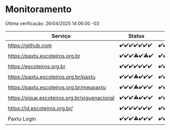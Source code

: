 # Monitoramento

Última verificação: 26/04/2025 14:06:00 -03

|Serviço|Status|Últimas 24h|
|---|---|---|
|https://github.com|<span title="2025-04-19: OK=23">✔️</span><span title="2025-04-20: OK=23">✔️</span><span title="2025-04-21: OK=23">✔️</span><span title="2025-04-22: OK=23">✔️</span><span title="2025-04-23: OK=23">✔️</span><span title="2025-04-24: OK=23">✔️</span><span title="2025-04-25: OK=16">✔️</span>|<span title="25/04/2025 14:08:00 -03 : 200">✔️</span><span title="25/04/2025 15:12:00 -03 : 200">✔️</span><span title="25/04/2025 16:07:00 -03 : 200">✔️</span><span title="25/04/2025 17:10:00 -03 : 200">✔️</span><span title="25/04/2025 18:08:00 -03 : 200">✔️</span><span title="25/04/2025 19:08:00 -03 : 200">✔️</span><span title="25/04/2025 20:08:00 -03 : 200">✔️</span><span title="25/04/2025 21:43:00 -03 : 200">✔️</span><span title="25/04/2025 23:18:00 -03 : 200">✔️</span><span title="26/04/2025 00:24:00 -03 : 200">✔️</span><span title="26/04/2025 01:10:00 -03 : 200">✔️</span><span title="26/04/2025 02:08:00 -03 : 200">✔️</span><span title="26/04/2025 03:11:00 -03 : 200">✔️</span><span title="26/04/2025 04:08:00 -03 : 200">✔️</span><span title="26/04/2025 05:10:00 -03 : 200">✔️</span><span title="26/04/2025 06:08:00 -03 : 200">✔️</span><span title="26/04/2025 07:08:00 -03 : 200">✔️</span><span title="26/04/2025 08:06:00 -03 : 200">✔️</span><span title="26/04/2025 09:14:00 -03 : 200">✔️</span><span title="26/04/2025 10:16:00 -03 : 200">✔️</span><span title="26/04/2025 11:07:00 -03 : 200">✔️</span><span title="26/04/2025 12:07:00 -03 : 200">✔️</span><span title="26/04/2025 13:09:00 -03 : 200">✔️</span><span title="26/04/2025 14:06:00 -03 : 200">✔️</span>|
|https://paxtu.escoteiros.org.br|<span title="2025-04-19: OK=23">✔️</span><span title="2025-04-20: OK=23">✔️</span><span title="2025-04-21: OK=23">✔️</span><span title="2025-04-22: OK=22, Falhas=1">⚠️</span><span title="2025-04-23: OK=23">✔️</span><span title="2025-04-24: OK=22, Falhas=1">⚠️</span><span title="2025-04-25: OK=16">✔️</span>|<span title="25/04/2025 14:08:00 -03 : 200">✔️</span><span title="25/04/2025 15:12:00 -03 : 200">✔️</span><span title="25/04/2025 16:07:00 -03 : 200">✔️</span><span title="25/04/2025 17:10:00 -03 : 200">✔️</span><span title="25/04/2025 18:08:00 -03 : 200">✔️</span><span title="25/04/2025 19:08:00 -03 : 200">✔️</span><span title="25/04/2025 20:08:00 -03 : 200">✔️</span><span title="25/04/2025 21:43:00 -03 : 200">✔️</span><span title="25/04/2025 23:18:00 -03 : 200">✔️</span><span title="26/04/2025 00:24:00 -03 : 200">✔️</span><span title="26/04/2025 01:10:00 -03 : 200">✔️</span><span title="26/04/2025 02:08:00 -03 : 200">✔️</span><span title="26/04/2025 03:11:00 -03 : 200">✔️</span><span title="26/04/2025 04:08:00 -03 : 200">✔️</span><span title="26/04/2025 05:10:00 -03 : 200">✔️</span><span title="26/04/2025 06:08:00 -03 : 200">✔️</span><span title="26/04/2025 07:08:00 -03 : 200">✔️</span><span title="26/04/2025 08:06:00 -03 : 200">✔️</span><span title="26/04/2025 09:14:00 -03 : 200">✔️</span><span title="26/04/2025 10:16:00 -03 : 200">✔️</span><span title="26/04/2025 11:07:00 -03 : 200">✔️</span><span title="26/04/2025 12:07:00 -03 : 200">✔️</span><span title="26/04/2025 13:09:00 -03 : 200">✔️</span><span title="26/04/2025 14:06:00 -03 : 200">✔️</span>|
|https://escoteiros.org.br|<span title="2025-04-19: OK=23">✔️</span><span title="2025-04-20: OK=23">✔️</span><span title="2025-04-21: OK=23">✔️</span><span title="2025-04-22: OK=23">✔️</span><span title="2025-04-23: OK=23">✔️</span><span title="2025-04-24: OK=23">✔️</span><span title="2025-04-25: OK=16">✔️</span>|<span title="25/04/2025 14:08:00 -03 : 200">✔️</span><span title="25/04/2025 15:12:00 -03 : 200">✔️</span><span title="25/04/2025 16:07:00 -03 : 200">✔️</span><span title="25/04/2025 17:10:00 -03 : 200">✔️</span><span title="25/04/2025 18:08:00 -03 : 200">✔️</span><span title="25/04/2025 19:08:00 -03 : 200">✔️</span><span title="25/04/2025 20:08:00 -03 : 200">✔️</span><span title="25/04/2025 21:43:00 -03 : 200">✔️</span><span title="25/04/2025 23:18:00 -03 : 200">✔️</span><span title="26/04/2025 00:24:00 -03 : 200">✔️</span><span title="26/04/2025 01:10:00 -03 : 200">✔️</span><span title="26/04/2025 02:08:00 -03 : 200">✔️</span><span title="26/04/2025 03:11:00 -03 : 200">✔️</span><span title="26/04/2025 04:08:00 -03 : 200">✔️</span><span title="26/04/2025 05:10:00 -03 : 200">✔️</span><span title="26/04/2025 06:08:00 -03 : 200">✔️</span><span title="26/04/2025 07:08:00 -03 : 200">✔️</span><span title="26/04/2025 08:06:00 -03 : 200">✔️</span><span title="26/04/2025 09:14:00 -03 : 200">✔️</span><span title="26/04/2025 10:16:00 -03 : 200">✔️</span><span title="26/04/2025 11:07:00 -03 : 200">✔️</span><span title="26/04/2025 12:07:00 -03 : 200">✔️</span><span title="26/04/2025 13:09:00 -03 : 200">✔️</span><span title="26/04/2025 14:06:00 -03 : 200">✔️</span>|
|https://paxtu.escoteiros.org.br/paxtu|<span title="2025-04-19: OK=23">✔️</span><span title="2025-04-20: OK=23">✔️</span><span title="2025-04-21: OK=23">✔️</span><span title="2025-04-22: OK=21, Falhas=2">⚠️</span><span title="2025-04-23: OK=23">✔️</span><span title="2025-04-24: OK=23">✔️</span><span title="2025-04-25: OK=16">✔️</span>|<span title="25/04/2025 14:08:00 -03 : 200">✔️</span><span title="25/04/2025 15:12:00 -03 : 200">✔️</span><span title="25/04/2025 16:07:00 -03 : 200">✔️</span><span title="25/04/2025 17:10:00 -03 : 200">✔️</span><span title="25/04/2025 18:08:00 -03 : 200">✔️</span><span title="25/04/2025 19:08:00 -03 : 200">✔️</span><span title="25/04/2025 20:08:00 -03 : 200">✔️</span><span title="25/04/2025 21:43:00 -03 : 200">✔️</span><span title="25/04/2025 23:18:00 -03 : 200">✔️</span><span title="26/04/2025 00:24:00 -03 : 200">✔️</span><span title="26/04/2025 01:10:00 -03 : 200">✔️</span><span title="26/04/2025 02:08:00 -03 : 200">✔️</span><span title="26/04/2025 03:11:00 -03 : 200">✔️</span><span title="26/04/2025 04:08:00 -03 : 200">✔️</span><span title="26/04/2025 05:10:00 -03 : 200">✔️</span><span title="26/04/2025 06:08:00 -03 : 200">✔️</span><span title="26/04/2025 07:08:00 -03 : 200">✔️</span><span title="26/04/2025 08:06:00 -03 : 200">✔️</span><span title="26/04/2025 09:14:00 -03 : 200">✔️</span><span title="26/04/2025 10:16:00 -03 : 200">✔️</span><span title="26/04/2025 11:07:00 -03 : 200">✔️</span><span title="26/04/2025 12:07:00 -03 : 200">✔️</span><span title="26/04/2025 13:09:00 -03 : 200">✔️</span><span title="26/04/2025 14:06:00 -03 : 200">✔️</span>|
|https://paxtu.escoteiros.org.br/meupaxtu|<span title="2025-04-19: OK=23">✔️</span><span title="2025-04-20: OK=23">✔️</span><span title="2025-04-21: OK=23">✔️</span><span title="2025-04-22: OK=22, Falhas=1">⚠️</span><span title="2025-04-23: OK=23">✔️</span><span title="2025-04-24: OK=23">✔️</span><span title="2025-04-25: OK=16">✔️</span>|<span title="25/04/2025 14:08:00 -03 : 200">✔️</span><span title="25/04/2025 15:12:00 -03 : 200">✔️</span><span title="25/04/2025 16:07:00 -03 : 200">✔️</span><span title="25/04/2025 17:10:00 -03 : 200">✔️</span><span title="25/04/2025 18:08:00 -03 : 200">✔️</span><span title="25/04/2025 19:08:00 -03 : 200">✔️</span><span title="25/04/2025 20:08:00 -03 : 200">✔️</span><span title="25/04/2025 21:43:00 -03 : 200">✔️</span><span title="25/04/2025 23:18:00 -03 : 200">✔️</span><span title="26/04/2025 00:24:00 -03 : 200">✔️</span><span title="26/04/2025 01:10:00 -03 : 200">✔️</span><span title="26/04/2025 02:08:00 -03 : 200">✔️</span><span title="26/04/2025 03:11:00 -03 : 200">✔️</span><span title="26/04/2025 04:08:00 -03 : 200">✔️</span><span title="26/04/2025 05:10:00 -03 : 200">✔️</span><span title="26/04/2025 06:08:00 -03 : 200">✔️</span><span title="26/04/2025 07:08:00 -03 : 200">✔️</span><span title="26/04/2025 08:06:00 -03 : 200">✔️</span><span title="26/04/2025 09:14:00 -03 : 200">✔️</span><span title="26/04/2025 10:16:00 -03 : 200">✔️</span><span title="26/04/2025 11:07:00 -03 : 200">✔️</span><span title="26/04/2025 12:07:00 -03 : 200">✔️</span><span title="26/04/2025 13:09:00 -03 : 200">✔️</span><span title="26/04/2025 14:06:00 -03 : 200">✔️</span>|
|https://sigue.escoteiros.org.br/siguenacional|<span title="2025-04-19: OK=23">✔️</span><span title="2025-04-20: OK=23">✔️</span><span title="2025-04-21: OK=23">✔️</span><span title="2025-04-22: OK=22, Falhas=1">⚠️</span><span title="2025-04-23: OK=23">✔️</span><span title="2025-04-24: OK=23">✔️</span><span title="2025-04-25: OK=16">✔️</span>|<span title="25/04/2025 14:08:00 -03 : 200">✔️</span><span title="25/04/2025 15:12:00 -03 : 200">✔️</span><span title="25/04/2025 16:07:00 -03 : 200">✔️</span><span title="25/04/2025 17:10:00 -03 : 200">✔️</span><span title="25/04/2025 18:08:00 -03 : 200">✔️</span><span title="25/04/2025 19:08:00 -03 : 200">✔️</span><span title="25/04/2025 20:08:00 -03 : 200">✔️</span><span title="25/04/2025 21:43:00 -03 : 200">✔️</span><span title="25/04/2025 23:18:00 -03 : 200">✔️</span><span title="26/04/2025 00:25:00 -03 : 200">✔️</span><span title="26/04/2025 01:10:00 -03 : 200">✔️</span><span title="26/04/2025 02:08:00 -03 : 200">✔️</span><span title="26/04/2025 03:11:00 -03 : 200">✔️</span><span title="26/04/2025 04:08:00 -03 : 200">✔️</span><span title="26/04/2025 05:10:00 -03 : 200">✔️</span><span title="26/04/2025 06:08:00 -03 : 200">✔️</span><span title="26/04/2025 07:08:00 -03 : 200">✔️</span><span title="26/04/2025 08:06:00 -03 : 200">✔️</span><span title="26/04/2025 09:14:00 -03 : 200">✔️</span><span title="26/04/2025 10:16:00 -03 : 200">✔️</span><span title="26/04/2025 11:07:00 -03 : 200">✔️</span><span title="26/04/2025 12:07:00 -03 : 200">✔️</span><span title="26/04/2025 13:09:00 -03 : 200">✔️</span><span title="26/04/2025 14:06:00 -03 : 200">✔️</span>|
|https://id.escoteiros.org.br/|<span title="2025-04-19: OK=23">✔️</span><span title="2025-04-20: OK=23">✔️</span><span title="2025-04-21: OK=23">✔️</span><span title="2025-04-22: OK=23">✔️</span><span title="2025-04-23: OK=23">✔️</span><span title="2025-04-24: OK=23">✔️</span><span title="2025-04-25: OK=16">✔️</span>|<span title="25/04/2025 14:08:00 -03 : 200">✔️</span><span title="25/04/2025 15:12:00 -03 : 200">✔️</span><span title="25/04/2025 16:07:00 -03 : 200">✔️</span><span title="25/04/2025 17:10:00 -03 : 200">✔️</span><span title="25/04/2025 18:08:00 -03 : 200">✔️</span><span title="25/04/2025 19:08:00 -03 : 200">✔️</span><span title="25/04/2025 20:08:00 -03 : 200">✔️</span><span title="25/04/2025 21:43:00 -03 : 200">✔️</span><span title="25/04/2025 23:18:00 -03 : 200">✔️</span><span title="26/04/2025 00:25:00 -03 : 200">✔️</span><span title="26/04/2025 01:10:00 -03 : 200">✔️</span><span title="26/04/2025 02:08:00 -03 : 200">✔️</span><span title="26/04/2025 03:11:00 -03 : 200">✔️</span><span title="26/04/2025 04:08:00 -03 : 200">✔️</span><span title="26/04/2025 05:10:00 -03 : 200">✔️</span><span title="26/04/2025 06:08:00 -03 : 200">✔️</span><span title="26/04/2025 07:08:00 -03 : 200">✔️</span><span title="26/04/2025 08:07:00 -03 : 200">✔️</span><span title="26/04/2025 09:14:00 -03 : 200">✔️</span><span title="26/04/2025 10:16:00 -03 : 200">✔️</span><span title="26/04/2025 11:07:00 -03 : 200">✔️</span><span title="26/04/2025 12:07:00 -03 : 200">✔️</span><span title="26/04/2025 13:09:00 -03 : 200">✔️</span><span title="26/04/2025 14:06:00 -03 : 200">✔️</span>|
|Paxtu Login|<span title="2025-04-19: OK=23">✔️</span><span title="2025-04-20: OK=23">✔️</span><span title="2025-04-21: OK=23">✔️</span><span title="2025-04-22: OK=22, Falhas=1">⚠️</span><span title="2025-04-23: OK=23">✔️</span><span title="2025-04-24: OK=23">✔️</span><span title="2025-04-25: OK=16">✔️</span>|<span title="25/04/2025 14:08:00 -03 : 200">✔️</span><span title="25/04/2025 15:12:00 -03 : 200">✔️</span><span title="25/04/2025 16:07:00 -03 : 200">✔️</span><span title="25/04/2025 17:10:00 -03 : 200">✔️</span><span title="25/04/2025 18:08:00 -03 : 200">✔️</span><span title="25/04/2025 19:08:00 -03 : 200">✔️</span><span title="25/04/2025 20:08:00 -03 : 200">✔️</span><span title="25/04/2025 21:43:00 -03 : 200">✔️</span><span title="25/04/2025 23:18:00 -03 : 200">✔️</span><span title="26/04/2025 00:25:00 -03 : 200">✔️</span><span title="26/04/2025 01:10:00 -03 : 200">✔️</span><span title="26/04/2025 02:08:00 -03 : 200">✔️</span><span title="26/04/2025 03:11:00 -03 : 200">✔️</span><span title="26/04/2025 04:08:00 -03 : 200">✔️</span><span title="26/04/2025 05:10:00 -03 : 200">✔️</span><span title="26/04/2025 06:08:00 -03 : 200">✔️</span><span title="26/04/2025 07:08:00 -03 : 200">✔️</span><span title="26/04/2025 08:07:00 -03 : 200">✔️</span><span title="26/04/2025 09:14:00 -03 : 200">✔️</span><span title="26/04/2025 10:16:00 -03 : 200">✔️</span><span title="26/04/2025 11:07:00 -03 : 200">✔️</span><span title="26/04/2025 12:07:00 -03 : 200">✔️</span><span title="26/04/2025 13:09:00 -03 : 200">✔️</span><span title="26/04/2025 14:06:00 -03 : 200">✔️</span>|
